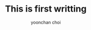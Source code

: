 ---
layout: post
toc: true
title: "This is first writting"
categories: jekyll
tags: [markdown]
author:
- yoonchan choi
---